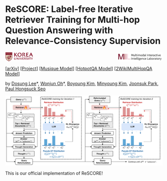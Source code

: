 # ReSCORE: Label-free Iterative Retriever Training for Multi-hop Question Answering with Relevance-Consistency Supervision

<div style="display: flex; justify-content: space-between; align-items: center;">
  <img src="assets/ku-logo.png" alt="korea" height="30">
  <img src="assets/miil.png" alt="miil" height="30">
</div>

[[arXiv](https://leeds1219.github.io/)] [[Project](https://leeds1219.github.io/)]  [[Musique Model](https://huggingface.co/Lee1219/iqatr-musique)]  [[HotpotQA Model](https://huggingface.co/Lee1219/iqatr-hotpotqa)]  [[2WikiMultiHopQA Model](https://huggingface.co/Lee1219/iqatr-2wikimhqa)] <br>

by [Dosung Lee](https://leeds1219.github.io/)\*, [Wonjun Oh](https://github.com/owj0421)\*, [Boyoung Kim](https://github.com/bykimby), [Minyoung Kim](https://github.com/EuroMinyoung186), [Joonsuk Park](http://www.mathcs.richmond.edu/~jpark/), [Paul Hongsuck Seo](https://miil.korea.ac.kr/)

![Figure](assets/figure.png)

This is our official implementation of ReSCORE! 
